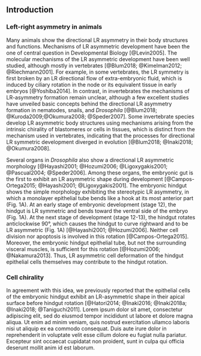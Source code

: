 ## Introduction

### Left-right asymmetry in animals

Many animals show the directional LR asymmetry in their body structures and functions. Mechanisms of LR asymmetric development have been the one of central question in Developmental Biology [@Levin2005].
The molecular mechanisms of the LR asymmetric development have been well studied, although mostly in vertebrates [@Blum2018; @Kimelman2012; @Riechmann2001].
For example, in some vertebrates, the LR symmetry is first broken by an LR directional flow of extra-embryonic fluid, which is induced by ciliary rotation in the node or its equivalent tissue in early embryos [@Yoshiba2014].
In contrast, in invertebrates the mechanisms of LR-asymmetry formation remain unclear, although a few excellent studies have unveiled basic concepts behind the directional LR asymmetry formation in nematodes, snails, and *Drosophila* [@Blum2018; @Kuroda2009;@Okumura2008; @Speder2007].
Some invertebrate species develop LR asymmetric body structures using mechanisms arising from the intrinsic chirality of blastomeres or cells in tissues, which is distinct from the mechanism used in vertebrates, indicating that the processes for directional LR symmetric development diverged in evolution [@Blum2018; @Inaki2018; @Okumura2008].

Several organs in *Drosophila* also show a directional LR asymmetric morphology [@Hayashi2001; @Hozumi2006; @Ligoxygakis2001; @Pascual2004; @Speder2006].
Among these organs, the embryonic gut is the first to exhibit an LR asymmetric shape during development [@Campos-Ortega2015; @Hayashi2001; @Ligoxygakis2001].
The embryonic hindgut shows the simple morphology exhibiting the stereotypic LR asymmetry, in which a monolayer epithelial tube bends like a hook at its most anterior part (Fig. 1A).
At an early stage of embryonic development (stage 12), the hindgut is LR symmetric and bends toward the ventral side of the embryo (Fig. 1A).
At the next stage of development (stage 12-13), the hindgut rotates anticlockwise 90°, which causes the hindgut to curve rightward and to be LR asymmetric (Fig. 1A) [@Hayashi2001; @Hozumi2006].
Neither cell division nor apoptosis is involved in this rotation [@Campos-Ortega2015].
Moreover, the embryonic hindgut epithelial tube, but not the surrounding visceral muscles, is sufficient for this rotation [@Hozumi2006; @Nakamura2013].
Thus, LR asymmetric cell deformation of the hindgut epithelial cells themselves may contribute to the hindgut rotation.

### Cell chirality

In agreement with this idea, we previously reported that the epithelial cells of the embryonic hindgut exhibit an LR-asymmetric shape in their apical surface before hindgut rotation [@Hatori2014; @Inaki2016; @Inaki2018a; @Inaki2018; @Taniguchi2011].
Lorem ipsum dolor sit amet, consectetur adipiscing elit, sed do eiusmod tempor incididunt ut labore et dolore magna aliqua.
Ut enim ad minim veniam, quis nostrud exercitation ullamco laboris nisi ut aliquip ex ea commodo consequat.
Duis aute irure dolor in reprehenderit in voluptate velit esse cillum dolore eu fugiat nulla pariatur.
Excepteur sint occaecat cupidatat non proident, sunt in culpa qui officia deserunt mollit anim id est laborum.

